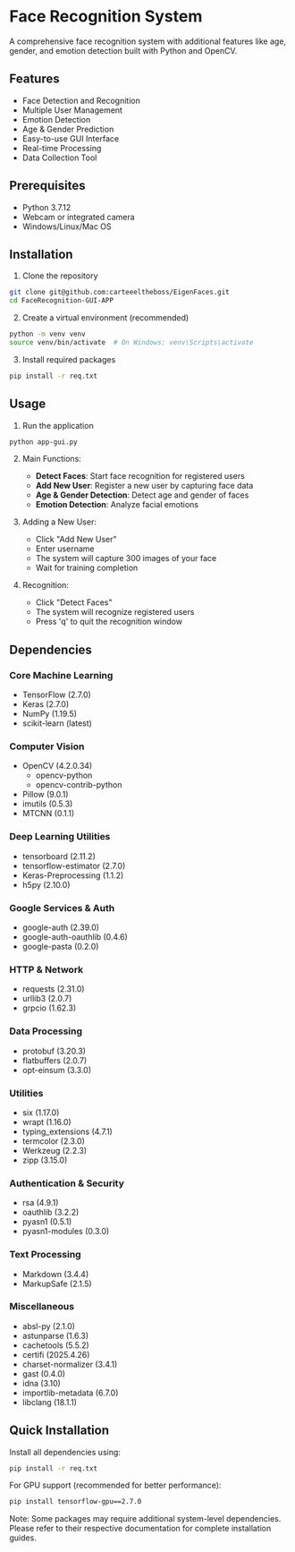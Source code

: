 # Face Recognition System

A comprehensive face recognition system with additional features like age, gender, and emotion detection built with Python and OpenCV.

## Features

-  Face Detection and Recognition
-  Multiple User Management
-  Emotion Detection
-  Age & Gender Prediction
-  Easy-to-use GUI Interface
-  Real-time Processing
-  Data Collection Tool

## Prerequisites

- Python 3.7.12
- Webcam or integrated camera
- Windows/Linux/Mac OS

## Installation

1. Clone the repository
```bash
git clone git@github.com:carteeeltheboss/EigenFaces.git
cd FaceRecognition-GUI-APP
```

2. Create a virtual environment (recommended)
```bash
python -m venv venv
source venv/bin/activate  # On Windows: venv\Scripts\activate
```

3. Install required packages
```bash
pip install -r req.txt
```

## Usage

1. Run the application
```bash
python app-gui.py
```

2. Main Functions:
   - **Detect Faces**: Start face recognition for registered users
   - **Add New User**: Register a new user by capturing face data
   - **Age & Gender Detection**: Detect age and gender of faces
   - **Emotion Detection**: Analyze facial emotions
   
3. Adding a New User:
   - Click "Add New User"
   - Enter username
   - The system will capture 300 images of your face
   - Wait for training completion

4. Recognition:
   - Click "Detect Faces"
   - The system will recognize registered users
   - Press 'q' to quit the recognition window

## Dependencies

### Core Machine Learning
- TensorFlow (2.7.0)
- Keras (2.7.0)
- NumPy (1.19.5)
- scikit-learn (latest)

### Computer Vision
- OpenCV (4.2.0.34)
  - opencv-python
  - opencv-contrib-python
- Pillow (9.0.1)
- imutils (0.5.3)
- MTCNN (0.1.1)

### Deep Learning Utilities
- tensorboard (2.11.2)
- tensorflow-estimator (2.7.0)
- Keras-Preprocessing (1.1.2)
- h5py (2.10.0)

### Google Services & Auth
- google-auth (2.39.0)
- google-auth-oauthlib (0.4.6)
- google-pasta (0.2.0)

### HTTP & Network
- requests (2.31.0)
- urllib3 (2.0.7)
- grpcio (1.62.3)

### Data Processing
- protobuf (3.20.3)
- flatbuffers (2.0.7)
- opt-einsum (3.3.0)

### Utilities
- six (1.17.0)
- wrapt (1.16.0)
- typing_extensions (4.7.1)
- termcolor (2.3.0)
- Werkzeug (2.2.3)
- zipp (3.15.0)

### Authentication & Security
- rsa (4.9.1)
- oauthlib (3.2.2)
- pyasn1 (0.5.1)
- pyasn1-modules (0.3.0)

### Text Processing
- Markdown (3.4.4)
- MarkupSafe (2.1.5)

### Miscellaneous
- absl-py (2.1.0)
- astunparse (1.6.3)
- cachetools (5.5.2)
- certifi (2025.4.26)
- charset-normalizer (3.4.1)
- gast (0.4.0)
- idna (3.10)
- importlib-metadata (6.7.0)
- libclang (18.1.1)

## Quick Installation

Install all dependencies using:
```bash
pip install -r req.txt
```

For GPU support (recommended for better performance):
```bash
pip install tensorflow-gpu==2.7.0
```

Note: Some packages may require additional system-level dependencies. Please refer to their respective documentation for complete installation guides.



